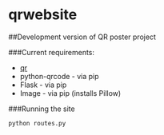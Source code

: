 qrwebsite
=========

##Development version of QR poster project

###Current requirements:

* [qr](https://github.com/RJ-Skunkworks/qr)
* python-qrcode - via pip
* Flask - via pip
* Image - via pip (installs Pillow)

###Running the site
```
python routes.py
```
